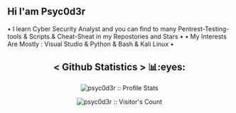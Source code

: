 ## Hi I'am Psyc0d3r
• I learn Cyber Security Analyst and you can find to many Pentrest-Testing-tools & Scripts & Cheat-Sheat in my Repostories and Stars •
• My Interests Are Mostly : Visual Studio & Python & Bash & Kali Linux •

<h2 align="center"> < Github Statistics > 📊:eyes:</h2>

<p align="center"><img src="https://github-readme-stats.vercel.app/api?username=psyc0d3r&show_icons=true&theme=synthwave" alt="psyc0d3r :: Profile Stats" /></p><p align="center"><img src="https://profile-counter.glitch.me/{psyc0d3r}/count.svg" alt="psyc0d3r :: Visitor's Count" /></p>

